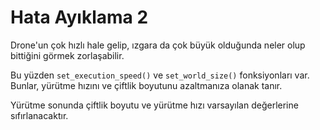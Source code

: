 # Hata Ayıklama 2
Drone'un çok hızlı hale gelip, ızgara da çok büyük olduğunda neler olup bittiğini görmek zorlaşabilir.

Bu yüzden `set_execution_speed()` ve `set_world_size()` fonksiyonları var.
Bunlar, yürütme hızını ve çiftlik boyutunu azaltmanıza olanak tanır. 

Yürütme sonunda çiftlik boyutu ve yürütme hızı varsayılan değerlerine sıfırlanacaktır.